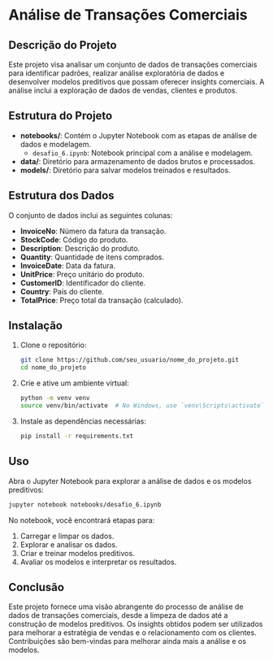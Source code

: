 # Análise de Transações Comerciais

## Descrição do Projeto

Este projeto visa analisar um conjunto de dados de transações comerciais para identificar padrões, realizar análise exploratória de dados e desenvolver modelos preditivos que possam oferecer insights comerciais. A análise inclui a exploração de dados de vendas, clientes e produtos.

## Estrutura do Projeto

- **notebooks/**: Contém o Jupyter Notebook com as etapas de análise de dados e modelagem.
  - `desafio_6.ipynb`: Notebook principal com a análise e modelagem.
- **data/**: Diretório para armazenamento de dados brutos e processados.
- **models/**: Diretório para salvar modelos treinados e resultados.

## Estrutura dos Dados

O conjunto de dados inclui as seguintes colunas:

- **InvoiceNo**: Número da fatura da transação.
- **StockCode**: Código do produto.
- **Description**: Descrição do produto.
- **Quantity**: Quantidade de itens comprados.
- **InvoiceDate**: Data da fatura.
- **UnitPrice**: Preço unitário do produto.
- **CustomerID**: Identificador do cliente.
- **Country**: País do cliente.
- **TotalPrice**: Preço total da transação (calculado).

## Instalação

1. Clone o repositório:
   ```bash
   git clone https://github.com/seu_usuario/nome_do_projeto.git
   cd nome_do_projeto
   ```
2. Crie e ative um ambiente virtual:
   ```bash
   python -m venv venv
   source venv/bin/activate  # No Windows, use `venv\Scripts\activate`
   ```
3. Instale as dependências necessárias:
   ```bash
   pip install -r requirements.txt
   ```

## Uso
Abra o Jupyter Notebook para explorar a análise de dados e os modelos preditivos:
```bash
jupyter notebook notebooks/desafio_6.ipynb
```
No notebook, você encontrará etapas para:
1. Carregar e limpar os dados.
2. Explorar e analisar os dados.
3. Criar e treinar modelos preditivos.
4. Avaliar os modelos e interpretar os resultados.

## Conclusão
Este projeto fornece uma visão abrangente do processo de análise de dados de transações comerciais, desde a limpeza de dados até a construção de modelos preditivos. Os insights obtidos podem ser utilizados para melhorar a estratégia de vendas e o relacionamento com os clientes. Contribuições são bem-vindas para melhorar ainda mais a análise e os modelos.

